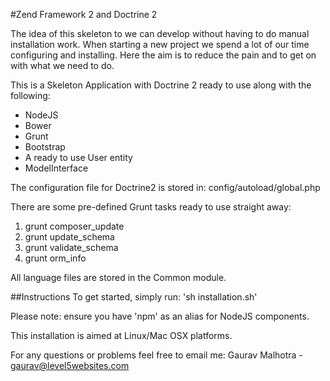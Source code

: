 #Zend Framework 2 and Doctrine 2

The idea of this skeleton to we can develop without having to do manual installation work.
When starting a new project we spend a lot of our time configuring and installing.
Here the aim is to reduce the pain and to get on with what we need to do.

This is a Skeleton Application with Doctrine 2 ready to use along with the following:

- NodeJS
- Bower
- Grunt
- Bootstrap
- A ready to use User entity
- ModelInterface

The configuration file for Doctrine2 is stored in: config/autoload/global.php

There are some pre-defined Grunt tasks ready to use straight away:

1. grunt composer_update
2. grunt update_schema
3. grunt validate_schema
4. grunt orm_info

All language files are stored in the Common module.

##Instructions
To get started, simply run: 'sh installation.sh'

Please note: ensure you have 'npm' as an alias for NodeJS components.

This installation is aimed at Linux/Mac OSX platforms.


For any questions or problems feel free to email me:
Gaurav Malhotra - gaurav@level5websites.com
